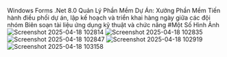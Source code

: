Windows Forms .Net 8.0
Quản Lý Phần Mềm
Dự Án: Xưởng Phần Mềm
Tiến hành điều phối dự án, lập kế hoạch và triển khai hàng ngày giữa các đội nhóm
Biên soạn tài liệu ứng dụng kỹ thuật và chức năng
#Một Số Hình Ảnh
![Screenshot 2025-04-18 102814](https://github.com/user-attachments/assets/6faebedf-ce76-46a7-bf48-23211f0fbffe)
![Screenshot 2025-04-18 102835](https://github.com/user-attachments/assets/51fd9985-975c-4cc1-bb78-a0225ec0aec4)
![Screenshot 2025-04-18 102847](https://github.com/user-attachments/assets/18fe5979-a588-4eb5-ae61-7b26370d27c2)
![Screenshot 2025-04-18 102919](https://github.com/user-attachments/assets/319cbadd-b27d-42c7-96f4-dec81a0c2500)
![Screenshot 2025-04-18 103158](https://github.com/user-attachments/assets/e317496c-b290-409c-9aed-1743eff27292)
